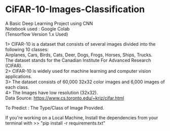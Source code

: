 # CiFAR-10-Images-Classification
A Basic Deep Learning Project using CNN                              
Notebook used : Google Colab                      
(Tensorflow Version 1.x Used)

1> CIFAR-10 is a dataset that consists of several images divided into the following 10 classes:    
Airplanes, Cars, Birds, Cats, Deer, Dogs, Frogs, Horses, Ships, Trucks.                                            
The dataset stands for the Canadian Institute For Advanced Research (CIFAR).                           
2> CIFAR-10 is widely used for machine learning and computer vision applications.                     
3> The dataset consists of 60,000 32x32 color images and 6,000 images of each class.                                  
4> The Images have low resolution (32x32).                                              
Data Source: https://www.cs.toronto.edu/~kriz/cifar.html                           

To Predict : The Type/Class of Image Provided.                          

If you're working on a Local Machine, Install the dependencies from your terminal with >> "pip install -r requirements.txt"
